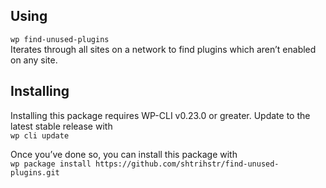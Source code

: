## Using
```wp find-unused-plugins```   
Iterates through all sites on a network to find plugins which aren’t enabled on any site.

## Installing
Installing this package requires WP-CLI v0.23.0 or greater. Update to the latest stable release with    
```wp cli update``` 

Once you’ve done so, you can install this package with   
```wp package install https://github.com/shtrihstr/find-unused-plugins.git```

